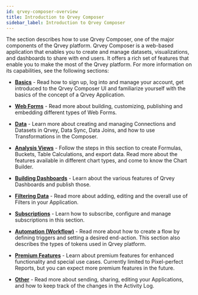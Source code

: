 ```yaml
---
id: qrvey-composer-overview
title: Introduction to Qrvey Composer
sidebar_label: Introduction to Qrvey Composer
---
```


<div style={{textAlign: "justify"}}>

The section describes how to use Qrvey Composer, one of the major components of the Qrvey platform. Qrvey Composer is a web-based application that enables you to create and manage datasets, visualizations, and dashboards to share with end users. It offers a rich set of features that enable you to make the most of the Qrvey platform. For more information on its capabilities, see the following sections: 

* **[Basics](../ui-docs/basics/logging-in.md)** - Read how to sign up, log into and manage your account, get introduced to the Qrvey Composer UI and familiarize yourself with the basics of the concept of a Qrvey Application.

* **[Web Forms](../ui-docs/web-forms/1_web-forms.md)** - Read more about building, customizing, publishing and embedding different types of Web Forms.

* **[Data](../ui-docs/datasets/data_overview.md)** - Learn more about creating and managing Connections and Datasets in Qrvey, Data Sync, Data Joins, and how to use Transformations in the Composer.

* **[Analysis Views](../ui-docs/dataviews/formulas.md)** - Follow the steps in this section to create Formulas, Buckets, Table Calculations, and export data. Read more about the features available in different chart types, and come to know the Chart Builder.

* **[Building Dashboards](../ui-docs/builders/reports.md)** - Learn about the various features of Qrvey Dashboards and publish those.

* **[Filtering Data](../ui-docs/filtering-data/introduction.md)** - Read more about adding, editing and the overall use of Filters in your Application.

* **[Subscriptions](../ui-docs/subscriptions/subscribing-exports.md)** -
Learn how to subscribe, configure and manage subscriptions in this section.

* **[Automation (Workflow)](../ui-docs/automation/flows.md)** - Read more about how to create a flow by defining triggers and setting a desired end-action. This section also describes the types of tokens used in Qrvey platform.  

* **[Premium Features](../ui-docs/pixel-perfect-reports/overview.md)** - Learn about premium features for enhanced functionality and special use cases. Currently limited to Pixel-perfect Reports, but you can expect more premium features in the future. 

* **[Other](../ui-docs/automation/flows.md)** - Read more about sending, sharing, editing your Applications, and how to keep track of the changes in the Activity Log.

</div>
